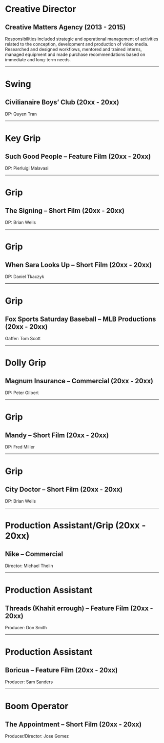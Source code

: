 # Creative Director

## Creative Matters Agency (2013 - 2015)

Responsibilities included strategic and operational management of
activities related to the conception, development and production of
video media. Researched and designed workflows, mentored and trained
interns, managed equipment and made purchase recommendations based on
immediate and long-term needs.

---

# Swing

## Civilianaire Boys’ Club (20xx - 20xx)

DP: Quyen Tran

---

# Key Grip

## Such Good People – Feature Film  (20xx - 20xx)

DP: Pierluigi Malavasi

---

# Grip

## The Signing – Short Film (20xx - 20xx)

DP: Brian Wells

---

# Grip

## When Sara Looks Up – Short Film (20xx - 20xx)

DP: Daniel Tkaczyk

---

# Grip

## Fox Sports Saturday Baseball – MLB Productions (20xx - 20xx)

Gaffer: Tom Scott

---

# Dolly Grip

## Magnum Insurance – Commercial (20xx - 20xx)

DP: Peter Gilbert

---

# Grip

## Mandy – Short Film (20xx - 20xx)

DP: Fred Miller

---

# Grip

## City Doctor – Short Film (20xx - 20xx)

DP: Brian Wells

---

# Production Assistant/Grip (20xx - 20xx)

## Nike – Commercial

Director: Michael Thelin

---

# Production Assistant

## Threads (Khahit errough) – Feature Film (20xx - 20xx)

Producer: Don Smith

---

# Production Assistant

## Boricua – Feature Film (20xx - 20xx)

Producer: Sam Sanders

---

# Boom Operator

## The Appointment – Short Film (20xx - 20xx)

Producer/Director: Jose Gomez
